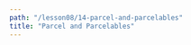 ```yaml
---
path: "/lesson08/14-parcel-and-parcelables"
title: "Parcel and Parcelables"
---
```


<youtube id=""></youtube>
